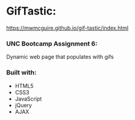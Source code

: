 # GifTastic:
https://mwmcguire.github.io/gif-tastic/index.html


### UNC Bootcamp Assignment 6:
Dynamic web page that populates with gifs


### Built with:
* HTML5
* CSS3
* JavaScript
* jQuery
* AJAX
